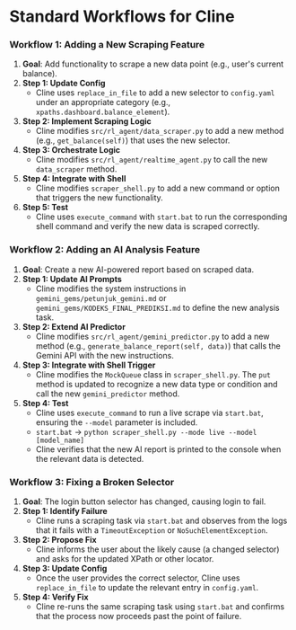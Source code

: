 # Standard Workflows for Cline

### Workflow 1: Adding a New Scraping Feature

1.  **Goal**: Add functionality to scrape a new data point (e.g., user's current balance).
2.  **Step 1: Update Config**
    -   Cline uses `replace_in_file` to add a new selector to `config.yaml` under an appropriate category (e.g., `xpaths.dashboard.balance_element`).
3.  **Step 2: Implement Scraping Logic**
    -   Cline modifies `src/rl_agent/data_scraper.py` to add a new method (e.g., `get_balance(self)`) that uses the new selector.
4.  **Step 3: Orchestrate Logic**
    -   Cline modifies `src/rl_agent/realtime_agent.py` to call the new `data_scraper` method.
5.  **Step 4: Integrate with Shell**
    -   Cline modifies `scraper_shell.py` to add a new command or option that triggers the new functionality.
6.  **Step 5: Test**
    -   Cline uses `execute_command` with `start.bat` to run the corresponding shell command and verify the new data is scraped correctly.

### Workflow 2: Adding an AI Analysis Feature

1.  **Goal**: Create a new AI-powered report based on scraped data.
2.  **Step 1: Update AI Prompts**
    -   Cline modifies the system instructions in `gemini_gems/petunjuk_gemini.md` or `gemini_gems/KODEKS_FINAL_PREDIKSI.md` to define the new analysis task.
3.  **Step 2: Extend AI Predictor**
    -   Cline modifies `src/rl_agent/gemini_predictor.py` to add a new method (e.g., `generate_balance_report(self, data)`) that calls the Gemini API with the new instructions.
4.  **Step 3: Integrate with Shell Trigger**
    -   Cline modifies the `MockQueue` class in `scraper_shell.py`. The `put` method is updated to recognize a new data type or condition and call the new `gemini_predictor` method.
5.  **Step 4: Test**
    -   Cline uses `execute_command` to run a live scrape via `start.bat`, ensuring the `--model` parameter is included.
    -   `start.bat` -> `python scraper_shell.py --mode live --model [model_name]`
    -   Cline verifies that the new AI report is printed to the console when the relevant data is detected.

### Workflow 3: Fixing a Broken Selector

1.  **Goal**: The login button selector has changed, causing login to fail.
2.  **Step 1: Identify Failure**
    -   Cline runs a scraping task via `start.bat` and observes from the logs that it fails with a `TimeoutException` or `NoSuchElementException`.
3.  **Step 2: Propose Fix**
    -   Cline informs the user about the likely cause (a changed selector) and asks for the updated XPath or other locator.
4.  **Step 3: Update Config**
    -   Once the user provides the correct selector, Cline uses `replace_in_file` to update the relevant entry in `config.yaml`.
5.  **Step 4: Verify Fix**
    -   Cline re-runs the same scraping task using `start.bat` and confirms that the process now proceeds past the point of failure.
